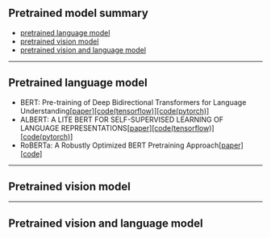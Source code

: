 ## Pretrained model summary   
* [pretrained language model](#pretrained-language-model)   
* [pretrained vision model](pretrained-vision-model)   
* [pretrained vision and language model](pretrained-vision-and-language-model)   
---
## Pretrained language model   
* BERT: Pre-training of Deep Bidirectional Transformers for Language Understanding[[paper]](https://arxiv.org/pdf/1810.04805.pdf)[[code(tensorflow)]](https://github.com/google-research/bert)[[code(pytorch)]](https://github.com/codertimo/BERT-pytorch)   
* ALBERT: A LITE BERT FOR SELF-SUPERVISED LEARNING OF LANGUAGE REPRESENTATIONS[[paper]](https://arxiv.org/pdf/1909.11942.pdf)[[code(tensorflow)]](https://github.com/google-research/albert)[[code(pytorch)]](https://github.com/graykode/ALBERT-Pytorch)   
* RoBERTa: A Robustly Optimized BERT Pretraining Approach[[paper]](https://arxiv.org/pdf/1907.11692.pdf)[[code]](https://github.com/pytorch/fairseq/tree/master/examples/roberta)   

---
## Pretrained vision model   

---
## Pretrained vision and language model   


